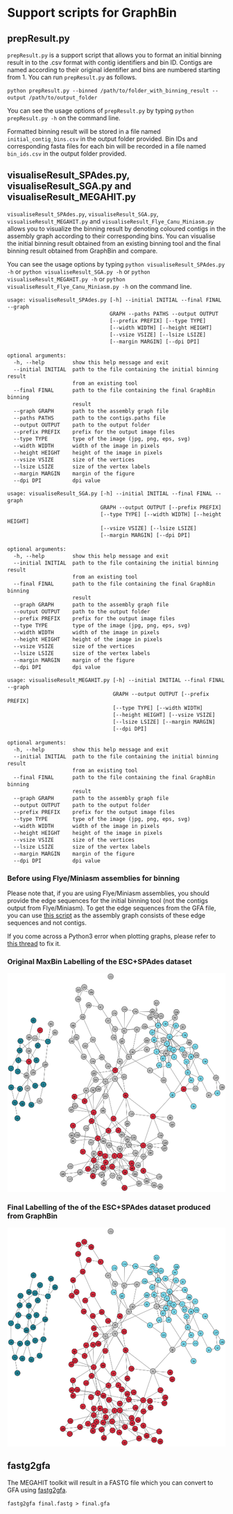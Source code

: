 # Support scripts for GraphBin

## prepResult.py

`prepResult.py` is a support script that allows you to format an initial binning result in to the .csv format with contig identifiers and bin ID. Contigs are named according to their original identifier and bins are numbered starting from 1. You can run `prepResult.py` as follows.

```
python prepResult.py --binned /path/to/folder_with_binning_result --output /path/to/output_folder
```
You can see the usage options of `prepResult.py` by typing `python prepResult.py -h` on the command line.

Formatted binning result will be stored in a file named `initial_contig_bins.csv` in the output folder provided. Bin IDs and corresponding fasta files for each bin will be recorded in a file named `bin_ids.csv` in the output folder provided.

## visualiseResult_SPAdes.py, visualiseResult_SGA.py and visualiseResult_MEGAHIT.py

`visualiseResult_SPAdes.py`, `visualiseResult_SGA.py`, `visualiseResult_MEGAHIT.py` and `visualiseResult_Flye_Canu_Miniasm.py` allows you to visualize the binning result by denoting coloured contigs in the assembly graph according to their corresponding bins. You can visualise the initial binning result obtained from an existing binning tool and the final binning result obtained from GraphBin and compare.

You can see the usage options by typing `python visualiseResult_SPAdes.py -h` or `python visualiseResult_SGA.py -h` or `python visualiseResult_MEGAHIT.py -h` or `python visualiseResult_Flye_Canu_Miniasm.py -h` on the command line.

```
usage: visualiseResult_SPAdes.py [-h] --initial INITIAL --final FINAL --graph
                                 GRAPH --paths PATHS --output OUTPUT
                                 [--prefix PREFIX] [--type TYPE]
                                 [--width WIDTH] [--height HEIGHT]
                                 [--vsize VSIZE] [--lsize LSIZE]
                                 [--margin MARGIN] [--dpi DPI]

optional arguments:
  -h, --help         show this help message and exit
  --initial INITIAL  path to the file containing the initial binning result
                     from an existing tool
  --final FINAL      path to the file containing the final GraphBin binning
                     result
  --graph GRAPH      path to the assembly graph file
  --paths PATHS      path to the contigs.paths file
  --output OUTPUT    path to the output folder
  --prefix PREFIX    prefix for the output image files
  --type TYPE        type of the image (jpg, png, eps, svg)
  --width WIDTH      width of the image in pixels
  --height HEIGHT    height of the image in pixels
  --vsize VSIZE      size of the vertices
  --lsize LSIZE      size of the vertex labels
  --margin MARGIN    margin of the figure
  --dpi DPI          dpi value

```
```
usage: visualiseResult_SGA.py [-h] --initial INITIAL --final FINAL --graph
                              GRAPH --output OUTPUT [--prefix PREFIX]
                              [--type TYPE] [--width WIDTH] [--height HEIGHT]
                              [--vsize VSIZE] [--lsize LSIZE]
                              [--margin MARGIN] [--dpi DPI]

optional arguments:
  -h, --help         show this help message and exit
  --initial INITIAL  path to the file containing the initial binning result
                     from an existing tool
  --final FINAL      path to the file containing the final GraphBin binning
                     result
  --graph GRAPH      path to the assembly graph file
  --output OUTPUT    path to the output folder
  --prefix PREFIX    prefix for the output image files
  --type TYPE        type of the image (jpg, png, eps, svg)
  --width WIDTH      width of the image in pixels
  --height HEIGHT    height of the image in pixels
  --vsize VSIZE      size of the vertices
  --lsize LSIZE      size of the vertex labels
  --margin MARGIN    margin of the figure
  --dpi DPI          dpi value
```
```
usage: visualiseResult_MEGAHIT.py [-h] --initial INITIAL --final FINAL --graph
                                  GRAPH --output OUTPUT [--prefix PREFIX]
                                  [--type TYPE] [--width WIDTH]
                                  [--height HEIGHT] [--vsize VSIZE]
                                  [--lsize LSIZE] [--margin MARGIN]
                                  [--dpi DPI]

optional arguments:
  -h, --help         show this help message and exit
  --initial INITIAL  path to the file containing the initial binning result
                     from an existing tool
  --final FINAL      path to the file containing the final GraphBin binning
                     result
  --graph GRAPH      path to the assembly graph file
  --output OUTPUT    path to the output folder
  --prefix PREFIX    prefix for the output image files
  --type TYPE        type of the image (jpg, png, eps, svg)
  --width WIDTH      width of the image in pixels
  --height HEIGHT    height of the image in pixels
  --vsize VSIZE      size of the vertices
  --lsize LSIZE      size of the vertex labels
  --margin MARGIN    margin of the figure
  --dpi DPI          dpi value
```

### Before using Flye/Miniasm assemblies for binning
Please note that, if you are using Flye/Miniasm assemblies, you should provide the edge sequences for the initial binning tool (not the contigs output from Flye/Miniasm). To get the edge sequences from the GFA file, you can use [this script](https://github.com/Vini2/GraphBin/blob/master/support/flye_miniasm_gfa2fasta.py) as the assembly graph consists of these edge sequences and not contigs.

If you come across a Python3 error when plotting graphs, please refer to [this thread](https://github.com/igraph/python-igraph/issues/88) to fix it.

### Original MaxBin Labelling of the ESC+SPAdes dataset
<p align="center">
  <img src="../images/3G_initial_binning_result.png" width="600" title="MaxBin Labelling" alt="MaxBin Labelling">
</p>

### Final Labelling of the of the ESC+SPAdes dataset produced from GraphBin
<p align="center">
  <img src="../images/3G_final_GraphBin_binning_result.png" width="600" title="Final Labelling" alt="Final Labelling">
</p>

## fastg2gfa

The MEGAHIT toolkit will result in a FASTG file which you can convert to GFA using [fastg2gfa](https://github.com/lh3/gfa1/blob/master/misc/fastg2gfa.c).

```
fastg2gfa final.fastg > final.gfa
```
